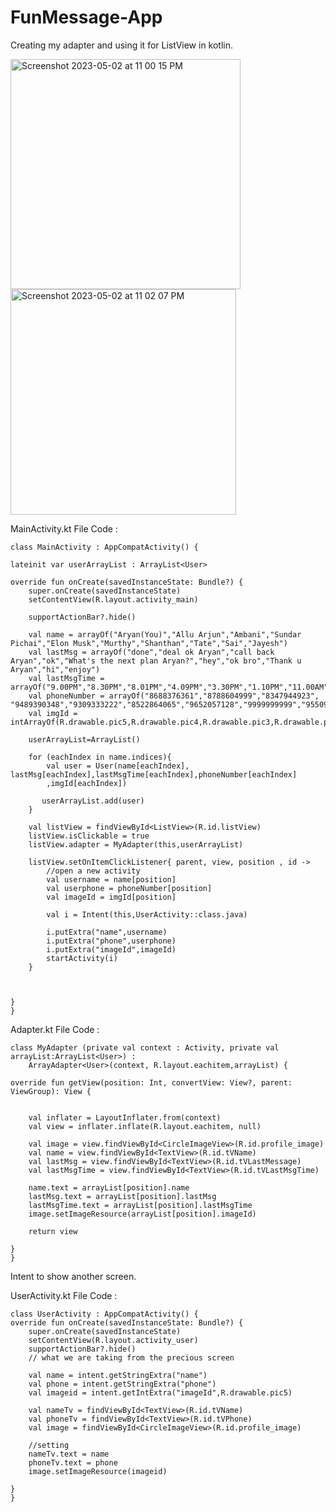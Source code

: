 # FunMessage-App

Creating my adapter and using it for ListView in kotlin.

<img width="368" alt="Screenshot 2023-05-02 at 11 00 15 PM" src="https://user-images.githubusercontent.com/124916476/235741173-921ee0a1-14ef-49ea-aaad-67fcce5ecaab.png"><img width="361" alt="Screenshot 2023-05-02 at 11 02 07 PM" src="https://user-images.githubusercontent.com/124916476/235741187-20456744-51b9-48bc-af80-b8bc41c66310.png">



MainActivity.kt File Code : 

    class MainActivity : AppCompatActivity() {

    lateinit var userArrayList : ArrayList<User>

    override fun onCreate(savedInstanceState: Bundle?) {
        super.onCreate(savedInstanceState)
        setContentView(R.layout.activity_main)

        supportActionBar?.hide()

        val name = arrayOf("Aryan(You)","Allu Arjun","Ambani","Sundar Pichai","Elon Musk","Murthy","Shanthan","Tate","Sai","Jayesh")
        val lastMsg = arrayOf("done","deal ok Aryan","call back Aryan","ok","What's the next plan Aryan?","hey","ok bro","Thank u Aryan","hi","enjoy")
        val lastMsgTime = arrayOf("9.00PM","8.30PM","8.01PM","4.09PM","3.30PM","1.10PM","11.00AM","7.05AM","6.00AM","yesterday")
        val phoneNumber = arrayOf("8688376361","8788604999","8347944923", "9489390348","9309333222","8522864065","9652057128","9999999999","9550961561","8074565238")
        val imgId = intArrayOf(R.drawable.pic5,R.drawable.pic4,R.drawable.pic3,R.drawable.pic2,R.drawable.pic1,R.drawable.pic12,R.drawable.pic6,R.drawable.pic8,R.drawable.pic20,R.drawable.pic13,)

        userArrayList=ArrayList()

        for (eachIndex in name.indices){
            val user = User(name[eachIndex], lastMsg[eachIndex],lastMsgTime[eachIndex],phoneNumber[eachIndex]
            ,imgId[eachIndex])

           userArrayList.add(user)
        }

        val listView = findViewById<ListView>(R.id.listView)
        listView.isClickable = true
        listView.adapter = MyAdapter(this,userArrayList)

        listView.setOnItemClickListener{ parent, view, position , id ->
            //open a new activity
            val username = name[position]
            val userphone = phoneNumber[position]
            val imageId = imgId[position]

            val i = Intent(this,UserActivity::class.java)

            i.putExtra("name",username)
            i.putExtra("phone",userphone)
            i.putExtra("imageId",imageId)
            startActivity(i)
        }



    }
    }
    
    
    
Adapter.kt File Code : 

    class MyAdapter (private val context : Activity, private val arrayList:ArrayList<User>) :
        ArrayAdapter<User>(context, R.layout.eachitem,arrayList) {

    override fun getView(position: Int, convertView: View?, parent: ViewGroup): View {


        val inflater = LayoutInflater.from(context)
        val view = inflater.inflate(R.layout.eachitem, null)

        val image = view.findViewById<CircleImageView>(R.id.profile_image)
        val name = view.findViewById<TextView>(R.id.tVName)
        val lastMsg = view.findViewById<TextView>(R.id.tVLastMessage)
        val lastMsgTime = view.findViewById<TextView>(R.id.tVLastMsgTime)

        name.text = arrayList[position].name
        lastMsg.text = arrayList[position].lastMsg
        lastMsgTime.text = arrayList[position].lastMsgTime
        image.setImageResource(arrayList[position].imageId)

        return view

    }
    }
    
    
Intent to show another screen.

UserActivity.kt File Code : 

    class UserActivity : AppCompatActivity() {
    override fun onCreate(savedInstanceState: Bundle?) {
        super.onCreate(savedInstanceState)
        setContentView(R.layout.activity_user)
        supportActionBar?.hide()
        // what we are taking from the precious screen

        val name = intent.getStringExtra("name")
        val phone = intent.getStringExtra("phone")
        val imageid = intent.getIntExtra("imageId",R.drawable.pic5)

        val nameTv = findViewById<TextView>(R.id.tVName)
        val phoneTv = findViewById<TextView>(R.id.tVPhone)
        val image = findViewById<CircleImageView>(R.id.profile_image)

        //setting
        nameTv.text = name
        phoneTv.text = phone
        image.setImageResource(imageid)

    }
    }


